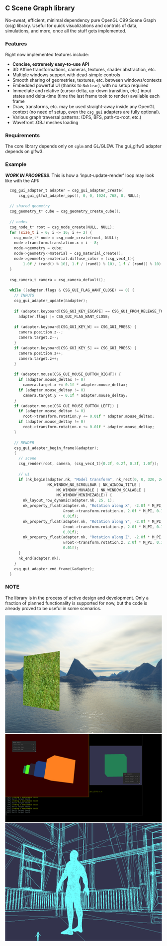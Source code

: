 ## C Scene Graph library
No-sweat, efficient, minimal dependency pure OpenGL C99 Scene Graph (csg) library.
Useful for quick visualizations and controls of data, simulations, and more, 
once all the stuff gets implemented. 

### Features
Right now implemented features include:
- **Concise, extremely easy-to-use API**
- 3D Affine transformations, cameras, textures, shader abstraction, etc.
- Multiple windows support with dead-simple controls
- Smooth sharing of geometries, textures, etc. between windows/contexts
- Embedded powerful UI (thanks to `Nuklear`), with no setup required
- Immediate and relative (cursor delta, up-down transition, etc.) input states and delta-time (time the last frame took to render) available each frame
- Draw, transforms, etc. may be used straight-away inside any OpenGL context (no need of setup, even the `csg_gui` adapters are fully optional).
- Various graph traversal patterns: (DFS, BFS, path-to-root, etc.)
- Wavefront .OBJ meshes loading

### Requirements
The core library depends only on `cglm` and GL/GLEW. The gui_glfw3 adapter 
depends on glfw3.

### Example
***WORK IN PROGRESS***.
This is how a 'input-update-render' loop may look like with the API:

``` c
  csg_gui_adapter_t adapter = csg_gui_adapter_create(
      csg_gui_glfw3_adapter_ops(), 0, 0, 1024, 768, 0, NULL);
      
  // shared geometry
  csg_geometry_t* cube = csg_geometry_create_cube();

  // nodes
  csg_node_t* root = csg_node_create(NULL, NULL);
  for (size_t i = 0; i <= 16; i += 2) {
    csg_node_t* node = csg_node_create(root, NULL);
    node->transform.translation.x = i - 8;
    node->geometry = cube;
    node->geometry->material = csg_material_create();
    node->geometry->material.diffuse_color = (csg_vec4_t){
        1.0f / (rand() % 10), 1.f / (rand() % 10), 1.f / (rand() % 10), 1.0f};
  }

  csg_camera_t camera = csg_camera_default();

  while ((adapter.flags & CSG_GUI_FLAG_WANT_CLOSE) == 0) {
    // INPUTS
    csg_gui_adapter_update(&adapter);

    if (adapter.keyboard[CSG_GUI_KEY_ESCAPE] == CSG_GUI_FROM_RELEASE_TO_PRESS)
      adapter.flags |= CSG_GUI_FLAG_WANT_CLOSE;

    if (adapter.keyboard[CSG_GUI_KEY_W] == CSG_GUI_PRESS) {
      camera.position.z--;
      camera.target.z--;
    }
    if (adapter.keyboard[CSG_GUI_KEY_S] == CSG_GUI_PRESS) {
      camera.position.z++;
      camera.target.z++;
    }

    if (adapter.mouse[CSG_GUI_MOUSE_BUTTON_RIGHT]) {
      if (adapter.mouse_deltax != 0)
        camera.target.x += 0.1f * adapter.mouse_deltax;
      if (adapter.mouse_deltay != 0)
        camera.target.y -= 0.1f * adapter.mouse_deltay;
    }
    if (adapter.mouse[CSG_GUI_MOUSE_BUTTON_LEFT]) {
      if (adapter.mouse_deltax != 0)
        root->transform.rotation.y += 0.01f * adapter.mouse_deltax;
      if (adapter.mouse_deltay != 0)
        root->transform.rotation.x += 0.01f * adapter.mouse_deltay;
    }

    // RENDER
    csg_gui_adapter_begin_frame(&adapter);
    {
      // scene
      csg_render(root, camera, (csg_vec4_t){0.2f, 0.2f, 0.3f, 1.0f});
      
      // ui
      if (nk_begin(adapter.nk, "Model transform", nk_rect(0, 0, 320, 240),
                   NK_WINDOW_NO_SCROLLBAR | NK_WINDOW_TITLE |
                       NK_WINDOW_MOVABLE | NK_WINDOW_SCALABLE |
                       NK_WINDOW_MINIMIZABLE)) {
        nk_layout_row_dynamic(adapter.nk, 25, 1);
        nk_property_float(adapter.nk, "Rotation along X", -2.0f * M_PI,
                          &root->transform.rotation.x, 2.0f * M_PI, 0.10f,
                          0.01f);
        nk_property_float(adapter.nk, "Rotation along Y", -2.0f * M_PI,
                          &root->transform.rotation.y, 2.0f * M_PI, 0.10f,
                          0.01f);
        nk_property_float(adapter.nk, "Rotation along Z", -2.0f * M_PI,
                          &root->transform.rotation.z, 2.0f * M_PI, 0.10f,
                          0.01f);
      }
      nk_end(adapter.nk);
    }
    csg_gui_adapter_end_frame(&adapter);
  }

```

### NOTE
The library is in the process of active design and development. Only a fraction
of planned functionality is supported for now, but the code is already proved
to be useful in some scenarios.

![window sharing](https://github.com/nbrk/csg/blob/master/doc/1.png?raw=true)
![window sharing](https://github.com/nbrk/csg/blob/master/doc/2.png?raw=true)
![wavefront models](https://github.com/nbrk/csg/blob/master/doc/3.png?raw=true)
